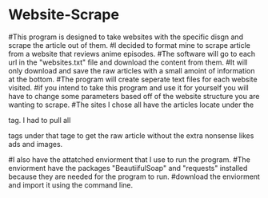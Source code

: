 # Website-Scrape

#This program is designed to take websites with the specific disgn and scrape the article out of them.
#I decided to format mine to scrape article from a website that reviews anime episodes.
#The software will go to each url in the "websites.txt" file and download the content from them.
#It will only download and save the raw articles with a small amoint of information at the bottom.
#The program will create seperate text files for each website visited.
#if you intend to take this program and use it for yourself you will have to change some parameters based off of the website structure you are wanting to scrape.
#The sites I chose all have the articles locate under the <div class="KonaBody"> tag. I had to pull all <p> tags under that tage to get the raw article without the extra nonsense likes ads and images.

#I also have the attatched enviorment that I use to run the program.
#The enviorment have the packages "BeautiifulSoap" and "requests" installed because they are needed for the program to run.
#download the enviorment and import it using the command line.
